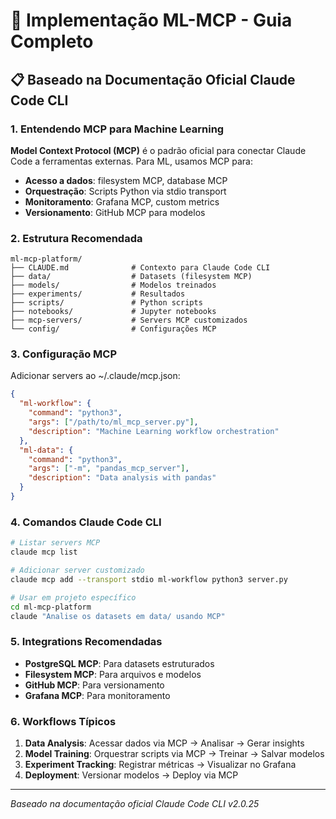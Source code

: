 # 🚀 Implementação ML-MCP - Guia Completo

## 📋 Baseado na Documentação Oficial Claude Code CLI

### 1. Entendendo MCP para Machine Learning

**Model Context Protocol (MCP)** é o padrão oficial para conectar Claude Code a ferramentas externas. Para ML, usamos MCP para:

- **Acesso a dados**: filesystem MCP, database MCP
- **Orquestração**: Scripts Python via stdio transport
- **Monitoramento**: Grafana MCP, custom metrics
- **Versionamento**: GitHub MCP para modelos

### 2. Estrutura Recomendada

```
ml-mcp-platform/
├── CLAUDE.md              # Contexto para Claude Code CLI
├── data/                  # Datasets (filesystem MCP)
├── models/                # Modelos treinados
├── experiments/           # Resultados
├── scripts/               # Python scripts
├── notebooks/             # Jupyter notebooks
├── mcp-servers/           # Servers MCP customizados
└── config/                # Configurações MCP
```

### 3. Configuração MCP

Adicionar servers ao ~/.claude/mcp.json:

```json
{
  "ml-workflow": {
    "command": "python3",
    "args": ["/path/to/ml_mcp_server.py"],
    "description": "Machine Learning workflow orchestration"
  },
  "ml-data": {
    "command": "python3", 
    "args": ["-m", "pandas_mcp_server"],
    "description": "Data analysis with pandas"
  }
}
```

### 4. Comandos Claude Code CLI

```bash
# Listar servers MCP
claude mcp list

# Adicionar server customizado
claude mcp add --transport stdio ml-workflow python3 server.py

# Usar em projeto específico
cd ml-mcp-platform
claude "Analise os datasets em data/ usando MCP"
```

### 5. Integrations Recomendadas

- **PostgreSQL MCP**: Para datasets estruturados
- **Filesystem MCP**: Para arquivos e modelos
- **GitHub MCP**: Para versionamento
- **Grafana MCP**: Para monitoramento

### 6. Workflows Típicos

1. **Data Analysis**: Acessar dados via MCP → Analisar → Gerar insights
2. **Model Training**: Orquestrar scripts via MCP → Treinar → Salvar modelos  
3. **Experiment Tracking**: Registrar métricas → Visualizar no Grafana
4. **Deployment**: Versionar modelos → Deploy via MCP

---
*Baseado na documentação oficial Claude Code CLI v2.0.25*

